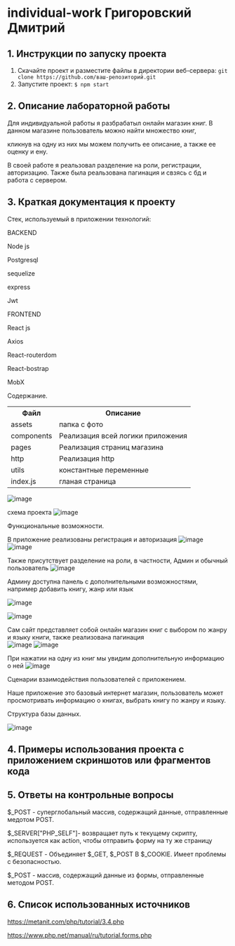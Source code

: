 # individual-work Григоровский Дмитрий
## 1. Инструкции по запуску проекта
1. Скачайте проект и разместите файлы в директории веб-сервера:
`git clone https://github.com/ваш-репозиторий.git`
2. Запустите проект:
   `$ npm start`

   
## 2. Описание лабораторной работы   

Для индивидуальной работы я разбрабатыл онлайн магазин книг. В данном магазине пользователь можно найти множество книг,

кликнув на одну из них мы можем получить ее описание, а также ее оценку и ену.

В своей работе я реальзовал разделение на роли, регистрации, авторизацию. Также была реальзована пагинация и свзясь с бд и работа с сервером.   

## 3. Краткая документация к проекту 

Стек, используемый в приложении технологий:

BACKEND                

Node js  

Postgresql 

sequelize 

express 

Jwt

FRONTEND

 React js   
 
Axios

 React-routerdom 
 
React-bostrap

 MobX

Содержание.

<table>
    <tr>
        <th>Файл</th>
        <th>Описание</th>
    </tr>
    <tr>
        <td>assets</td>
        <td>папка с фото</td>
    </tr>
    <tr>
       <td>components</td>
      <td>Реализация всей логики приложения</td>
    </tr>
     <tr>
          <td>pages</td>
      <td>Реализация страниц магазина </td>
    </tr>
   <tr>
          <td>http</td>
      <td>Реализация http</td>
    </tr>
  <tr>
        <td>utils</td>
        <td>константные переменные </td>
    </tr>
  <tr>
        <td>index.js</td>
        <td>гланая страница</td>
    </tr>
</table>

![image](https://github.com/user-attachments/assets/283c2514-819e-4636-9e37-4620a76043b2)

схема проекта
![image](https://github.com/user-attachments/assets/665a268f-10b3-4ef9-82c3-dfa095f567a6)

Функциональные возможности.

В приложение реализованы регистрация и авторизация
![image](https://github.com/user-attachments/assets/2b57b05b-ead3-4b57-83a9-7fe32ffe4a40)
![image](https://github.com/user-attachments/assets/5b4e67aa-5195-4405-8357-363133b4b378)

Также присутствует разделение на роли, в частности, Админ и обычный пользователь
![image](https://github.com/user-attachments/assets/d7b40e70-d4b4-46e3-9f39-8fb0af914080)

Админу доступна панель с дополнительными возможностями, например добавить книгу, жанр или язык

![image](https://github.com/user-attachments/assets/45d785e6-ba9b-485f-bd1b-34962c0ef235)

![image](https://github.com/user-attachments/assets/8c55f604-fb30-407f-b877-c8389bedda60)

Сам сайт представляет собой онлайн магазин книг с выбором по жанру и языку книги, также реализована пагинация  
![image](https://github.com/user-attachments/assets/fbd2922c-e8c2-4936-aa4a-b30aece44f29)
![image](https://github.com/user-attachments/assets/c6de746b-594c-4887-8e17-bf3e9d406366)

При нажатии на одну из книг мы увидим дополнительную информацию о ней 
![image](https://github.com/user-attachments/assets/bdcb5635-2c20-486a-94ee-b748469e4f98)

Сценарии взаимодействия пользователей с приложением.

Наше приложение это базовый интернет магазин, пользователь может просмотривать информацию о книгах, выбрать книгу по жанру и языку.

Структура базы данных.

![image](https://github.com/user-attachments/assets/f768efcc-b363-42f5-8300-9bb6aff0da91)



## 4. Примеры использования проекта с приложением скриншотов или фрагментов кода



## 5. Ответы на контрольные вопросы

$_POST - суперглобальный массив, содержащий данные, отправленные медотом POST.

$_SERVER["PHP_SELF"]- возвращает путь к текущему скрипту, используется как action, чтобы отправить форму на ту же страницу

$_REQUEST - Объединяет $_GET, $_POST B $_COOKIE. Имеет проблемы с безопасностью.

$_POST - массив, содержащий данные из формы, отправленные методом POST.

## 6. Список использованных источников

https://metanit.com/php/tutorial/3.4.php

https://www.php.net/manual/ru/tutorial.forms.php




